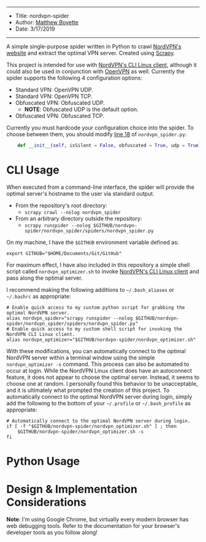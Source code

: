*******************************************************************

* Title:  nordvpn-spider
* Author: [Matthew Boyette](mailto:Dyndrilliac@gmail.com)
* Date:   3/17/2019

*******************************************************************

A simple single-purpose spider written in Python to crawl [NordVPN's website](https://nordvpn.com/servers/tools/) and extract the optimal VPN server. Created using [Scrapy](https://scrapy.org/).

This project is intended for use with [NordVPN's CLI Linux client](https://support.nordvpn.com/Connectivity/Linux/1182453582/Installing-and-using-NordVPN-on-Linux.htm), although it could also be used in conjunction with [OpenVPN](https://nordvpn.com/tutorials/linux/openvpn/) as well. Currently the spider supports the following 4 configuration options:
* Standard VPN: OpenVPN UDP.
* Standard VPN: OpenVPN TCP.
* Obfuscated VPN: Obfuscated UDP.
    * **NOTE**: Obfuscated UDP is the default option.
* Obfuscated VPN: Obfuscated TCP.

Currently you must hardcode your configuration choice into the spider. To choose between them, you should modify [line 18](https://github.com/Dyndrilliac/nordvpn-spider/blob/master/nordvpn_spider/spiders/nordvpn_spider.py#L18) of ``nordvpn_spider.py``:
```python
    def __init__(self, isSilent = False, obfuscated = True, udp = True):
```

# CLI Usage

When executed from a command-line interface, the spider will provide the optimal server's hostname to the user via standard output.

* From the repository's root directory:
    * ``scrapy crawl --nolog nordvpn_spider``
* From an arbitrary directory outside the repository:
    * ``scrapy runspider --nolog $GITHUB/nordvpn-spider/nordvpn_spider/spiders/nordvpn_spider.py``

On my machine, I have the ``$GITHUB`` environment variable defined as:
```shell
export GITHUB="$HOME/Documents/Git/GitHub"
```

For maximum effect, I have also included in this repository a simple shell script called ``nordvpn_optimizer.sh`` to invoke [NordVPN's CLI Linux client](https://support.nordvpn.com/Connectivity/Linux/1182453582/Installing-and-using-NordVPN-on-Linux.htm) and pass along the optimal server.

I recommend making the following additions to ``~/.bash_aliases`` or ``~/.bashrc`` as appropriate:
```shell
# Enable quick access to my custom python script for grabbing the optimal NordVPN server.
alias nordvpn_spider="scrapy runspider --nolog $GITHUB/nordvpn-spider/nordvpn_spider/spiders/nordvpn_spider.py"
# Enable quick access to my custom shell script for invoking the NordVPN CLI Linux client.
alias nordvpn_optimizer="$GITHUB/nordvpn-spider/nordvpn_optimizer.sh"
```

With these modifications, you can automatically connect to the optimal NordVPN server within a terminal window using the simple ``nordvpn_optimizer -s`` command. This process can also be automated to occur at login. While the NordVPN Linux client does have an autoconnect feature, it does not appear to choose the optimal server. Instead, it seems to choose one at random. I personally found this behavior to be unacceptable, and it is ultimately what prompted the creation of this project. To automatically connect to the optimal NordVPN server during login, simply add the following to the bottom of your ``~/.profile`` or ``~/.bash_profile`` as appropriate:
```shell
# Automatically connect to the optimal NordVPN server during login.
if [ -f "$GITHUB/nordvpn-spider/nordvpn_optimizer.sh" ] ; then
	$GITHUB/nordvpn-spider/nordvpn_optimizer.sh -s
fi
```

# Python Usage



# Design & Implementation Considerations

**Note**: I'm using Google Chrome, but virtually every modern browser has web debugging tools. Refer to the documentation for your browser's developer tools as you follow along!


